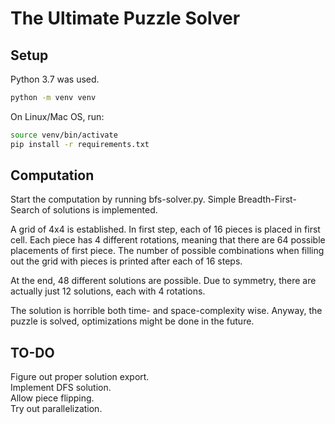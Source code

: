 # The Ultimate Puzzle Solver

## Setup
Python 3.7 was used.

```sh
python -m venv venv
```

On Linux/Mac OS, run:
```sh
source venv/bin/activate
pip install -r requirements.txt
```
## Computation
Start the computation by running bfs-solver.py. Simple Breadth-First-Search of solutions is implemented.  

A grid of 4x4 is established. In first step, each of 16 pieces is placed in first cell. Each piece has 4 different rotations, meaning that there are 64 possible placements of first piece. The number of possible combinations when filling out the grid with pieces is printed after each of 16 steps.  

At the end, 48 different solutions are possible. Due to symmetry, there are actually just 12 solutions, each with 4 rotations.  

The solution is horrible both time- and space-complexity wise. Anyway, the puzzle is solved, optimizations might be done in the future.

## TO-DO
Figure out proper solution export.  
Implement DFS solution.  
Allow piece flipping.  
Try out parallelization.